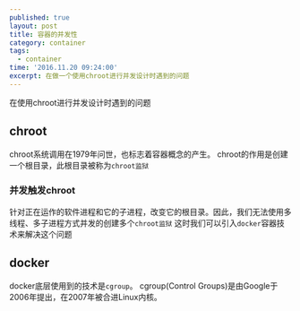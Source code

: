 ```yaml
---
published: true
layout: post
title: 容器的并发性
category: container
tags:
  - container
time: '2016.11.20 09:24:00'
excerpt: 在做一个使用chroot进行并发设计时遇到的问题
---
```


在使用chroot进行并发设计时遇到的问题

<!--more-->

## chroot

chroot系统调用在1979年问世，也标志着容器概念的产生。
chroot的作用是创建一个根目录，此根目录被称为`chroot监狱`

### 并发触发chroot
针对正在运作的软件进程和它的子进程，改变它的根目录。因此，我们无法使用多线程、多子进程方式并发的创建多个`chroot监狱`
这时我们可以引入`docker`容器技术来解决这个问题

## docker
docker底层使用到的技术是`cgroup`。
cgroup(Control Groups)是由Google于2006年提出，在2007年被合进Linux内核。